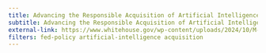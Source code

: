 ```yaml
---
title: Advancing the Responsible Acquisition of Artificial Intelligence in Government
subtitle: Advancing the Responsible Acquisition of Artificial Intelligence in Government
external-link: https://www.whitehouse.gov/wp-content/uploads/2024/10/M-24-18-AI-Acquisition-Memorandum.pdf
filters: fed-policy artificial-intelligence acquisition
---
```

